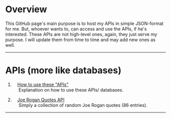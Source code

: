 # Overview

This GitHub page's main purpose is to host my APIs in simple JSON-format for me. But, whoever wants to, can access and use the APIs, if he's interested. These APIs are not high-level ones, again, they just serve my purpose. I will update them from time to time and may add new ones as well.

---
# APIs (more like databases)

1. &emsp;[How to use these "APIs"](https://harapi37.github.io/apis/how_to.md) <br> 
&emsp;   Explanation on how to use these APIs/ databases.

2. &emsp;[Joe Rogan Quotes API](https://harapi37.github.io/apis/jr_api.json) <br> 
&emsp;   Simply a collection of random Joe Rogan quotes (86 entries).

---
